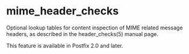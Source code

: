 # mime_header_checks 


Optional lookup tables for content inspection of MIME related
message headers, as described in the header_checks(5) manual page.



This feature is available in Postfix 2.0 and later.




